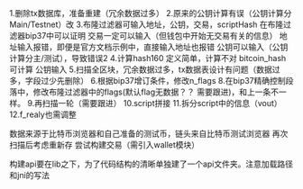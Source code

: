 1.删除tx数据库，准备重建（冗余数据过多）
2.原来的公钥计算有误（公钥计算分Main/Testnet）改
3.布隆过滤器可输入地址，公钥，交易，scriptHash
    在布隆过滤器bip37中可以证明
    交易一定可以输入（但钱包中开始无交易有关的信息）
    地址输入报错，即便是官方文档示例中，直接输入地址也报错
    公钥可以输入（公钥计算分主/测试），导致错误2
4.计算hash160
    定义简单，计算不对
    bitcoin_hash可计算
    公钥输入
5.扫描全区块，冗余数据过多，tx数据表设计有问题（数据过多，字段过少先删除）
6.根据bip37增订条件，修改n_flags
8.在bip37精确控制段落中，修改布隆过滤器中的flags(默认flag无数据？？ 需要跟进)，和上一条不一样。
9.再扫描一轮（需要跟进）
10.script拼接
11.拆分script中的信息（vout）
12.f_realy也需调整

数据来源于比特币浏览器和自己准备的测试币，链头来自比特币测试浏览器
再次扫描后考虑重新存
尝试构建交易（需引入wallet模块）

构建api要在lib之下，为了代码结构的清晰单独建了一个api文件夹。注意加载路径和jni的写法